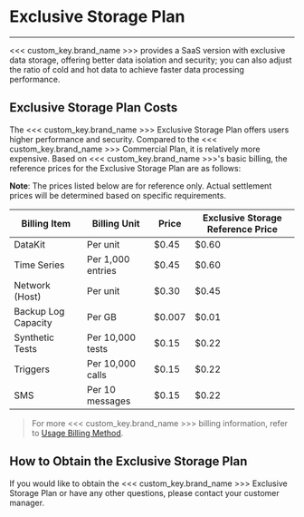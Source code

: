 # Exclusive Storage Plan
---

<<< custom_key.brand_name >>> provides a SaaS version with exclusive data storage, offering better data isolation and security; you can also adjust the ratio of cold and hot data to achieve faster data processing performance.

## Exclusive Storage Plan Costs

The <<< custom_key.brand_name >>> Exclusive Storage Plan offers users higher performance and security. Compared to the <<< custom_key.brand_name >>> Commercial Plan, it is relatively more expensive. Based on <<< custom_key.brand_name >>>'s basic billing, the reference prices for the Exclusive Storage Plan are as follows:

**Note**: The prices listed below are for reference only. Actual settlement prices will be determined based on specific requirements.

| **Billing Item** | **Billing Unit** | **Price** | **Exclusive Storage Reference Price** |
| ---------------- | ---------------- | --------- | ------------------------------------- |
| DataKit          | Per unit         | $0.45     | $0.60                                |
| Time Series      | Per 1,000 entries| $0.45     | $0.60                                |
| Network (Host)   | Per unit         | $0.30     | $0.45                                |
| Backup Log Capacity | Per GB        | $0.007    | $0.01                               |
| Synthetic Tests  | Per 10,000 tests | $0.15     | $0.22                               |
| Triggers         | Per 10,000 calls | $0.15     | $0.22                               |
| SMS              | Per 10 messages  | $0.15     | $0.22                               |

> For more <<< custom_key.brand_name >>> billing information, refer to [Usage Billing Method](../billing-method/index.md).

## How to Obtain the Exclusive Storage Plan

If you would like to obtain the <<< custom_key.brand_name >>> Exclusive Storage Plan or have any other questions, please contact your customer manager.